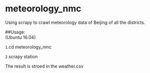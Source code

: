 # meteorology_nmc
Using scrapy to crawl meteorology data of Beijing of all the districts.

##Usage:<br>
(Ubuntu 16.04)

`1`.cd meteorology_nmc

`2`.scrapy station

The result is stroed in the weather.csv
